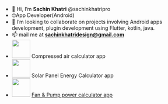 - 👋 Hi, I’m **Sachin Khatri** @sachinkhatripro
- 🤓App Developer(Android) 
- 💞️ I’m looking to collaborate on projects involving Android apps development, plugin development using Flutter, kotlin, java.
- 📫 mail me at **sachinkhatridesign@gmail.com**
- [<img src ="https://play-lh.googleusercontent.com/9uu-V0sTXQIwrgTGSqKcC8A1ykwjLclFJCD7jhw0oyG2vK_WRb1NqPrQVZuXKrzFL5k=s48-rw" width="50">](https://play.google.com/store/apps/details?id=in.skdesign.compressed_air_calculator) Compressed air calculator app
- [<img src="https://play-lh.googleusercontent.com/gDJ_YF4ZFJMJqFGAXcjHxYnpHvknZpENMjKqQT92TySxeyTgCyMLRBL0SoBrsFtRQw=w240-h480-rw" width="50">](https://play.google.com/store/apps/details?id=com.skdesign.solar_energy_calculator) Solar Panel Energy Calculator app
- [<img src="https://play-lh.googleusercontent.com/uhZ6qdGoZ4Tv4OhSPLQiOZWWfrvhLoFVSR-6XAG02kFa2i11OJ2ZNArbcXs71XxRdw=w240-h480-rw" width="50">](https://play.google.com/store/apps/details?id=com.skdesign.powercalculationapp) <a href="https://play.google.com/store/apps/details?id=com.skdesign.powercalculationapp">Fan & Pump power calculator app</a>
<!---[<img src="path/to/image.png">](https://link-to-your-URL/)--->
<!---
sachinkhatripro/sachinkhatripro is a ✨ special ✨ repository because its `README.md` (this file) appears on your GitHub profile.
You can click the Preview link to take a look at your changes.
--->
